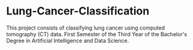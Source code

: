 # Lung-Cancer-Classification
This project consists of classifying lung cancer using computed tomography (CT) data. First Semester of the Third Year of the Bachelor's Degree in Artificial Intelligence and Data Science.
